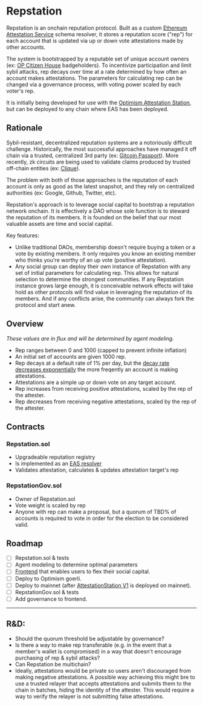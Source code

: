 # Repstation

Repstation is an onchain reputation protocol. Built as a custom [Ethereum Attestation Service](https://attest.sh/) schema resolver, it stores a reputation score ("rep") for each account that is updated via up or down vote attestations made by other accounts. 

The system is bootstrapped by a reputable set of unique account owners (ex: [OP Citizen House](https://community.optimism.io/docs/governance/citizens-house/) badgeholders). To incentivize participation and limit sybil attacks, rep decays over time at a rate determined by how often an account makes attestations. The parameters for calculating rep can be changed via a governance process, with voting power scaled by each voter's rep. 

It is initially being developed for use with the [Optimism Attestation Station](https://community.optimism.io/docs/identity/atst-v1/), but can be deployed to any chain where EAS has been deployed.

## Rationale
Sybil-resistant, decentralized reputation systems are a notoriously difficult challenge. Historically, the most successful approaches have managed it off chain via a trusted, centralized 3rd party (ex: [Gitcoin Passport](https://passport.gitcoin.co/)). More recently, zk circuits are being used to validate claims produced by trusted off-chain entities (ex: [Clique](https://clique.social/)).

The problem with both of those approaches is the reputation of each account is only as good as the latest snapshot, and they rely on centralized authorities (ex: Google, Github, Twitter, etc).

Repstation's approach is to leverage social capital to bootstrap a reputation network onchain. It is effectively a DAO whose sole function is to steward the reputation of its members. It is founded on the belief that our most valuable assets are time and social capital.

Key features:
- Unlike traditional DAOs, membership doesn't require buying a token or a vote by existing members. It only requires you know an existing member who thinks you're worthy of an up vote (positive attestation).
- Any social group can deploy their own instance of Repstation with any set of initial parameters for calculating rep. This allows for natural selection to determine the strongest communities. If any Repstation instance grows large enough, it is conceivable network effects will take hold as other protocols will find value in leveraging the reputation of its members. And if any conflicts arise, the community can always fork the protocol and start anew.

## Overview
*These values are in flux and will be determined by agent modeling.*
- Rep ranges between 0 and 1000 (capped to prevent infinite inflation)
- An initial set of accounts are given 1000 rep.
- Rep decays at a default rate of 1% per day, but the [decay rate decreases exponentially](https://www.desmos.com/calculator/05ddk3db3b) the more freqently an account is making attestations.
- Attestations are a simple up or down vote on any target account.
- Rep increases from receiving positive attestations, scaled by the rep of the attester.
- Rep decreases from receiving negative attestations, scaled by the rep of the attester.

## Contracts

### Repstation.sol

- Upgradeable reputation registry
- Is implemented as an [EAS resolver](https://docs.attest.sh/docs/tutorials/resolver-contracts)
- Validates attestation, calculates & updates attestation target's rep

### RepstationGov.sol
- Owner of Repstation.sol
- Vote weight is scaled by rep
- Anyone with rep can make a proposal, but a quorum of TBD% of accounts is required to vote in order for the election to be considered valid.

## Roadmap
- [ ] Repstation.sol & tests
- [ ] Agent modeling to determine optimal parameters
- [ ] [Frontend](https://github.com/gigamesh/ourspace) that enables users to flex their social capital.
- [ ] Deploy to Optimism goerli.
- [ ] Deploy to mainnet (after [AttestationStation V1](https://community.optimism.io/docs/identity/atst-v1/) is deployed on mainnet).
- [ ] RepstationGov.sol & tests
- [ ] Add governance to frontend.

---
## R&D:
- Should the quorum threshold be adjustable by governance?
- Is there a way to make rep transferable (e.g. in the event that a member's wallet is compromised) in a way that doesn't encourage purchasing of rep & sybil attacks?
- Can Repstation be multichain?
- Ideally, attestations would be private so users aren't discouraged from making negative attestations. A possible way achieving this might bre to use a trusted relayer that accepts attestations and submits them to the chain in batches, hiding the identity of the attester. This would require a way to verify the relayer is not submitting false attestations.